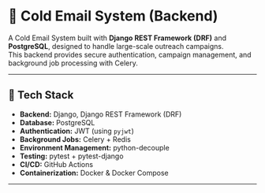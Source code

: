 # 📧 Cold Email System (Backend)

A Cold Email System built with **Django REST Framework (DRF)** and **PostgreSQL**, designed to handle large-scale outreach campaigns.  
This backend provides secure authentication, campaign management, and background job processing with Celery.

---

## 🚀 Tech Stack
- **Backend:** Django, Django REST Framework (DRF)
- **Database:** PostgreSQL
- **Authentication:** JWT (using `pyjwt`)
- **Background Jobs:** Celery + Redis
- **Environment Management:** python-decouple
- **Testing:** pytest + pytest-django
- **CI/CD:** GitHub Actions
- **Containerization:** Docker & Docker Compose

---
